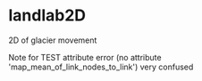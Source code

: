 # landlab2D
2D of glacier movement

Note for TEST
attribute error (no attribute 'map_mean_of_link_nodes_to_link') very confused
